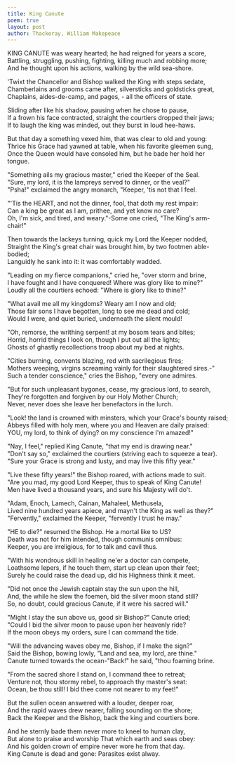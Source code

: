 ```yaml
---
title: King Canute
poem: true
layout: post
author: Thackeray, William Makepeace
---
```

KING CANUTE was weary hearted; he had reigned for years a score,  
Battling, struggling, pushing, fighting, killing much and robbing more;  
And he thought upon his actions, walking by the wild sea-shore.  

'Twixt the Chancellor and Bishop walked the King with steps sedate,  
Chamberlains and grooms came after, silversticks and goldsticks great,  
Chaplains, aides-de-camp, and pages, - all the officers of state.  

Sliding after like his shadow, pausing when he chose to pause,  
If a frown his face contracted, straight the courtiers dropped their jaws;  
If to laugh the king was minded, out they burst in loud hee-haws.  

But that day a something vexed him, that was clear to old and young:  
Thrice his Grace had yawned at table, when his favorite gleemen sung,  
Once the Queen would have consoled him, but he bade her hold her tongue.  

&quot;Something ails my gracious master,&quot; cried the Keeper of the Seal.  
&quot;Sure, my lord, it is the lampreys served to dinner, or the veal?&quot;  
&quot;Psha!&quot; exclaimed the angry monarch, &quot;Keeper, 'tis not that I feel.  

&quot;'Tis the HEART, and not the dinner, fool, that doth my rest impair:  
Can a king be great as I am, prithee, and yet know no care?  
Oh, I'm sick, and tired, and weary.&quot;-Some one cried, &quot;The King's arm-chair!&quot;  

Then towards the lackeys turning, quick my Lord the Keeper nodded,  
Straight the King's great chair was brought him, by two footmen able-bodied;  
Languidly he sank into it: it was comfortably wadded.  

&quot;Leading on my fierce companions,&quot; cried he, &quot;over storm and brine,  
I have fought and I have conquered! Where was glory like to mine?&quot;  
Loudly all the courtiers echoed: &quot;Where is glory like to thine?&quot;  

&quot;What avail me all my kingdoms? Weary am I now and old;  
Those fair sons I have begotten, long to see me dead and cold;  
Would I were, and quiet buried, underneath the silent mould!  

&quot;Oh, remorse, the writhing serpent! at my bosom tears and bites;  
Horrid, horrid things I look on, though I put out all the lights;  
Ghosts of ghastly recollections troop about my bed at nights.  

&quot;Cities burning, convents blazing, red with sacrilegious fires;  
Mothers weeping, virgins screaming vainly for their slaughtered sires.-&quot;  
Such a tender conscience,&quot; cries the Bishop, &quot;every one admires.  

&quot;But for such unpleasant bygones, cease, my gracious lord, to search,  
They're forgotten and forgiven by our Holy Mother Church;  
Never, never does she leave her benefactors in the lurch.  

&quot;Look! the land is crowned with minsters, which your Grace's bounty raised;  
Abbeys filled with holy men, where you and Heaven are daily praised:  
YOU, my lord, to think of dying? on my conscience I'm amazed!&quot;  

&quot;Nay, I feel,&quot; replied King Canute, &quot;that my end is drawing near.&quot;  
&quot;Don't say so,&quot; exclaimed the courtiers (striving each to squeeze a tear).  
&quot;Sure your Grace is strong and lusty, and may live this fifty year.&quot;  

&quot;Live these fifty years!&quot; the Bishop roared, with actions made to suit.  
&quot;Are you mad, my good Lord Keeper, thus to speak of King Canute!  
Men have lived a thousand years, and sure his Majesty will do't.  

&quot;Adam, Enoch, Lamech, Cainan, Mahaleel, Methusela,  
Lived nine hundred years apiece, and mayn't the King as well as they?&quot;  
&quot;Fervently,&quot; exclaimed the Keeper, &quot;fervently I trust he may.&quot;  

&quot;HE to die?&quot; resumed the Bishop. He a mortal like to US?  
Death was not for him intended, though communis omnibus:  
Keeper, you are irreligious, for to talk and cavil thus.  

&quot;With his wondrous skill in healing ne'er a doctor can compete,  
Loathsome lepers, if he touch them, start up clean upon their feet;  
Surely he could raise the dead up, did his Highness think it meet.  

&quot;Did not once the Jewish captain stay the sun upon the hill,  
And, the while he slew the foemen, bid the silver moon stand still?  
So, no doubt, could gracious Canute, if it were his sacred will.&quot;  

&quot;Might I stay the sun above us, good sir Bishop?&quot; Canute cried;  
&quot;Could I bid the silver moon to pause upon her heavenly ride?  
If the moon obeys my orders, sure I can command the tide.  

&quot;Will the advancing waves obey me, Bishop, if I make the sign?&quot;  
Said the Bishop, bowing lowly, &quot;Land and sea, my lord, are thine.&quot;  
Canute turned towards the ocean-&quot;Back!&quot; he said, &quot;thou foaming brine.  

&quot;From the sacred shore I stand on, I command thee to retreat;  
Venture not, thou stormy rebel, to approach thy master's seat:  
Ocean, be thou still! I bid thee come not nearer to my feet!&quot;  

But the sullen ocean answered with a louder, deeper roar,  
And the rapid waves drew nearer, falling sounding on the shore;  
Back the Keeper and the Bishop, back the king and courtiers bore.  

And he sternly bade them never more to kneel to human clay,  
But alone to praise and worship That which earth and seas obey:  
And his golden crown of empire never wore he from that day.  
King Canute is dead and gone: Parasites exist alway.

